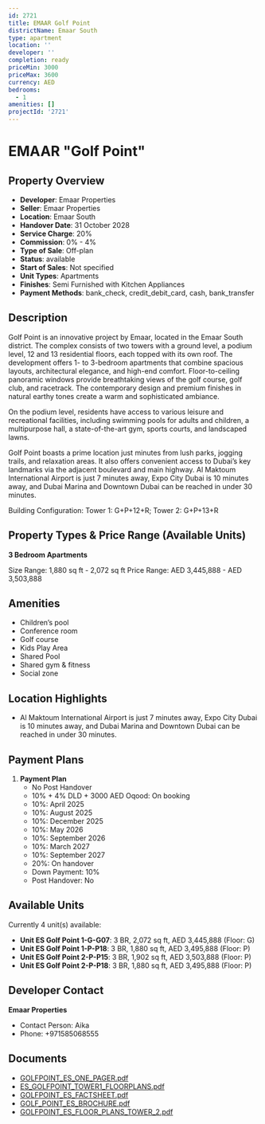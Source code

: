 ```yaml
---
id: 2721
title: EMAAR Golf Point
districtName: Emaar South
type: apartment
location: ''
developer: ''
completion: ready
priceMin: 3000
priceMax: 3600
currency: AED
bedrooms:
  - 1
amenities: []
projectId: '2721'
---
```


# EMAAR "Golf Point"

## Property Overview
- **Developer**: Emaar Properties
- **Seller**: Emaar Properties
- **Location**: Emaar South
- **Handover Date**: 31 October 2028
- **Service Charge**: 20%
- **Commission**: 0% - 4%
- **Type of Sale**: Off-plan
- **Status**: available
- **Start of Sales**: Not specified
- **Unit Types**: Apartments
- **Finishes**: Semi Furnished with Kitchen Appliances
- **Payment Methods**: bank_check, credit_debit_card, cash, bank_transfer

## Description
Golf Point is an innovative project by Emaar, located in the Emaar South district. The complex consists of two towers with a ground level, a podium level, 12 and 13 residential floors, each topped with its own roof. The development offers 1- to 3-bedroom apartments that combine spacious layouts, architectural elegance, and high-end comfort. Floor-to-ceiling panoramic windows provide breathtaking views of the golf course, golf club, and racetrack. The contemporary design and premium finishes in natural earthy tones create a warm and sophisticated ambiance.

On the podium level, residents have access to various leisure and recreational facilities, including swimming pools for adults and children, a multipurpose hall, a state-of-the-art gym, sports courts, and landscaped lawns.

Golf Point boasts a prime location just minutes from lush parks, jogging trails, and relaxation areas. It also offers convenient access to Dubai’s key landmarks via the adjacent boulevard and main highway. Al Maktoum International Airport is just 7 minutes away, Expo City Dubai is 10 minutes away, and Dubai Marina and Downtown Dubai can be reached in under 30 minutes.

Building Configuration: Tower 1: G+P+12+R; Tower 2: G+P+13+R

## Property Types & Price Range (Available Units)
**3 Bedroom Apartments**

Size Range: 1,880 sq ft - 2,072 sq ft
Price Range: AED 3,445,888 - AED 3,503,888

## Amenities
- Children’s pool
- Conference room
- Golf course
- Kids Play Area
- Shared Pool
- Shared gym & fitness
- Social zone

## Location Highlights
- Al Maktoum International Airport is just 7 minutes away, Expo City Dubai is 10 minutes away, and Dubai Marina and Downtown Dubai can be reached in under 30 minutes.

## Payment Plans
1. **Payment Plan**
   - No Post Handover
   - 10% + 4% DLD + 3000 AED Oqood: On booking
   - 10%: April 2025
   - 10%: August 2025
   - 10%: December 2025
   - 10%: May 2026
   - 10%: September 2026
   - 10%: March 2027
   - 10%: September 2027
   - 20%: On handover
   - Down Payment: 10%
   - Post Handover: No

## Available Units
Currently 4 unit(s) available:
- **Unit ES Golf Point 1-G-G07**: 3 BR, 2,072 sq ft, AED 3,445,888 (Floor: G)
- **Unit ES Golf Point 1-P-P18**: 3 BR, 1,880 sq ft, AED 3,495,888 (Floor: P)
- **Unit ES Golf Point 2-P-P15**: 3 BR, 1,902 sq ft, AED 3,503,888 (Floor: P)
- **Unit ES Golf Point 2-P-P18**: 3 BR, 1,880 sq ft, AED 3,495,888 (Floor: P)

## Developer Contact
**Emaar Properties**
- Contact Person: Aika
- Phone: +971585068555

## Documents
- [GOLFPOINT_ES_ONE_PAGER.pdf](https://cdn.geniemap.net/2024/08/05/Nq9DEhxhXiZ4rW2bkdVqTbyrWOVEluLbosdfG4kY.pdf)
- [ES_GOLFPOINT_TOWER1_FLOORPLANS.pdf](https://cdn.geniemap.net/2024/08/05/B3YLsSfhfurfoxXCpt7kzJ1BuNFi9F9S9WKoGrGa.pdf)
- [GOLFPOINT_ES_FACTSHEET.pdf](https://cdn.geniemap.net/2024/08/05/PcwptFLIgchFOJdlCsw2Up8I7iujm8rzb2CBT3Gv.pdf)
- [GOLF_POINT_ES_BROCHURE.pdf](https://cdn.geniemap.net/2024/08/05/ggjsfksMcY7vDquy34FStp4YDs76HDXK3jYrXo2R.pdf)
- [GOLFPOINT_ES_FLOOR_PLANS_TOWER_2.pdf](https://cdn.geniemap.net/2024/08/18/4FIDbWxrYocaZJAPKAfzzwsGBxW5chr99S4an53p.pdf)
